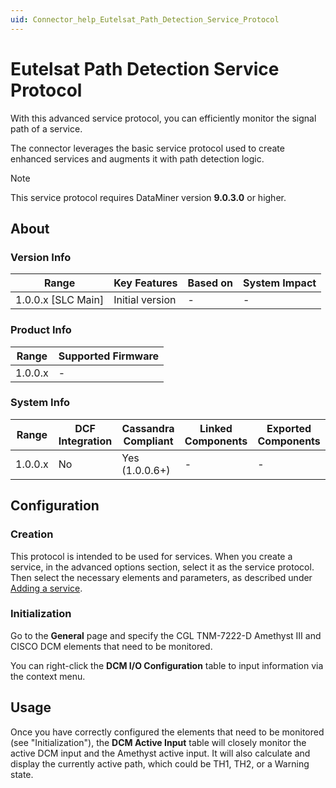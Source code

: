 ```yaml
---
uid: Connector_help_Eutelsat_Path_Detection_Service_Protocol
---
```


# Eutelsat Path Detection Service Protocol

With this advanced service protocol, you can efficiently monitor the signal path of a service.

The connector leverages the basic service protocol used to create enhanced services and augments it with path detection logic.

> [!NOTE]
> This service protocol requires DataMiner version **9.0.3.0** or higher.

## About

### Version Info

| Range              | Key Features     | Based on    | System Impact    |
|--------------------|------------------|-------------|------------------|
| 1.0.0.x [SLC Main] | Initial version  | -           | -                |

### Product Info

| Range     | Supported Firmware     |
|-----------|------------------------|
| 1.0.0.x   | -                      |

### System Info

| Range     | DCF Integration     | Cassandra Compliant     | Linked Components    | Exported Components    |
|-----------|---------------------|-------------------------|----------------------|------------------------|
| 1.0.0.x   | No                  | Yes (1.0.0.6+)          | -                    | -                      |

## Configuration

### Creation

This protocol is intended to be used for services. When you create a service, in the advanced options section, select it as the service protocol. Then select the necessary elements and parameters, as described under [Adding a service](https://aka.dataminer.services/adding-a-service).

### Initialization

Go to the **General** page and specify the CGL TNM-7222-D Amethyst III and CISCO DCM elements that need to be monitored.

You can right-click the **DCM I/O Configuration** table to input information via the context menu.

## Usage

Once you have correctly configured the elements that need to be monitored (see "Initialization"), the **DCM Active Input** table will closely monitor the active DCM input and the Amethyst active input. It will also calculate and display the currently active path, which could be TH1, TH2, or a Warning state.
